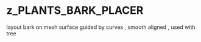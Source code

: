 # z_PLANTS_BARK_PLACER

layout bark on mesh surface guided by curves , smooth aligned , used with tree 
